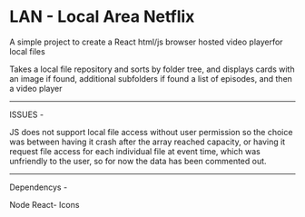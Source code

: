 # LAN - Local Area Netflix

A simple project to create a React html/js browser hosted video playerfor local files

Takes a local file repository and sorts by folder tree, and displays cards with an image if found, additional subfolders if found a list of episodes, and then a video player

---------------------------------------------
ISSUES -

JS does not support local file access without user permission so the choice was between having it crash after the array reached capacity, or having it request file access for each individual file at event time, which was unfriendly to the user, so for now the data has been commented out.


---------------------------------------------
Dependencys -

Node
React- Icons
